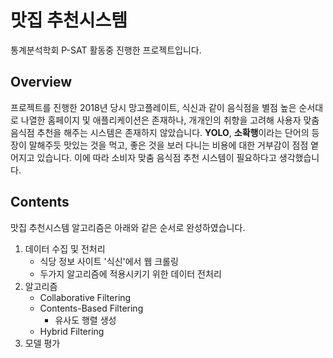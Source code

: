 # 맛집 추천시스템

통계분석학회 P-SAT 활동중 진행한 프로젝트입니다.

## Overview
프로젝트를 진행한 2018년 당시 망고플레이트, 식신과 같이 음식점을 별점 높은 순서대로 나열한 홈페이지 및 애플리케이션은 존재하나, 개개인의 취향을 고려해 사용자 맞춤 음식점 추천을 해주는 시스템은 존재하지 않았습니다. **YOLO**, **소확행**이라는 단어의 등장이 말해주듯 맛있는 것을 먹고, 좋은 것을 보러 다니는 비용에 대한 거부감이 점점 옅어지고 있습니다. 이에 따라 소비자 맞춤 음식점 추천 시스템이 필요하다고 생각했습니다.

## Contents
맛집 추천시스템 알고리즘은 아래와 같은 순서로 완성하였습니다.

1. 데이터 수집 및 전처리
   * 식당 정보 사이트 '식신'에서 웹 크롤링
   * 두가지 알고리즘에 적용시키기 위한 데이터 전처리
2. 알고리즘
   * Collaborative Filtering
   * Contents-Based Filtering
      * 유사도 행렬 생성
   * Hybrid Filtering
3. 모델 평가
